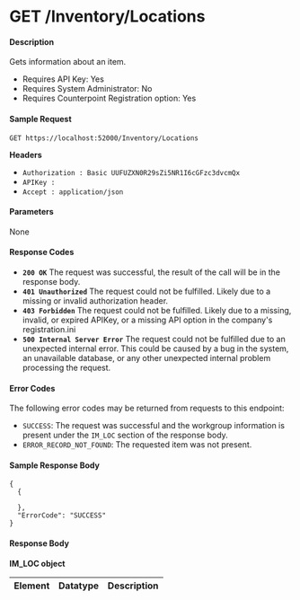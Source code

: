 
# GET /Inventory/Locations

#### Description
Gets information about an item.

- Requires API Key: Yes
- Requires System Administrator: No
- Requires Counterpoint Registration option: Yes

#### Sample Request

`GET https://localhost:52000/Inventory/Locations`

**Headers**
- `Authorization : Basic UUFUZXN0R29sZi5NR1I6cGFzc3dvcmQx`
- `APIKey : `
- `Accept : application/json`

#### Parameters
None

#### Response Codes
- **<code>200 OK</code>** The request was successful, the result of the call will be in the response body.
- **<code>401 Unauthorized</code>** The request could not be fulfilled. Likely due to a missing or invalid authorization header.
- **<code>403 Forbidden</code>** The request could not be fulfilled. Likely due to a missing, invalid, or expired APIKey, or a missing API option in the company's registration.ini 
- **<code>500 Internal Server Error</code>** The request could not be fulfilled due to an unexpected internal error. This could be caused by a bug in the system, an unavailable database, or any other unexpected internal problem processing the request.
 
#### Error Codes
The following error codes may be returned from requests to this endpoint:
- `SUCCESS`: The request was successful and the workgroup information is present under the `IM_LOC` section of the response body.
- `ERROR_RECORD_NOT_FOUND`: The requested item was not present.

#### Sample Response Body

```
{
  {
  
  },
  "ErrorCode": "SUCCESS"
}
```

#### Response Body

**IM_LOC object**

Element | Datatype | Description
------- | -------- | -----------
